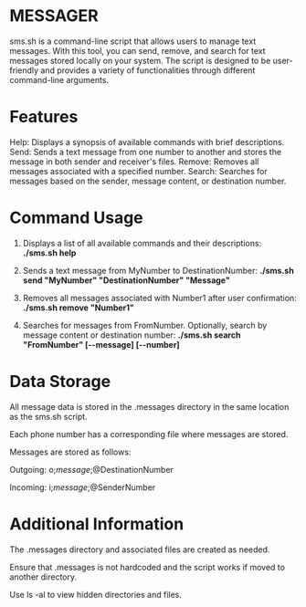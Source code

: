 # MESSAGER

sms.sh is a command-line script that allows users to manage text messages. With this tool, you can send, remove, and search for text messages stored locally on your system. The script is designed to be user-friendly and provides a variety of functionalities through different command-line arguments.

# Features

Help: Displays a synopsis of available commands with brief descriptions.
Send: Sends a text message from one number to another and stores the message in both sender and receiver's files.
Remove: Removes all messages associated with a specified number.
Search: Searches for messages based on the sender, message content, or destination number.

# Command Usage

1) Displays a list of all available commands and their descriptions: **./sms.sh help**

2) Sends a text message from MyNumber to DestinationNumber: **./sms.sh send "MyNumber" "DestinationNumber" "Message"**

3) Removes all messages associated with Number1 after user confirmation: **./sms.sh remove "Number1"**

4) Searches for messages from FromNumber. Optionally, search by message content or destination number:
**./sms.sh search "FromNumber" [--message] [--number]**

# Data Storage

All message data is stored in the .messages directory in the same location as the sms.sh script. 

Each phone number has a corresponding file where messages are stored. 

Messages are stored as follows:

Outgoing: o;*message*;@DestinationNumber

Incoming: i;*message*;@SenderNumber

# Additional Information
The .messages directory and associated files are created as needed.

Ensure that .messages is not hardcoded and the script works if moved to another directory.

Use ls -al to view hidden directories and files.
